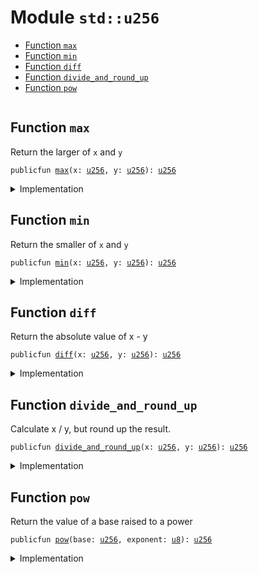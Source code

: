
<a name="std_u256"></a>

# Module `std::u256`



-  [Function `max`](#std_u256_max)
-  [Function `min`](#std_u256_min)
-  [Function `diff`](#std_u256_diff)
-  [Function `divide_and_round_up`](#std_u256_divide_and_round_up)
-  [Function `pow`](#std_u256_pow)


<pre><code></code></pre>



<a name="std_u256_max"></a>

## Function `max`

Return the larger of <code>x</code> and <code>y</code>


<pre><code>publicfun <a href="std/u256.md#std_u256_max">max</a>(x: <a href="std/u256.md#std_u256">u256</a>, y: <a href="std/u256.md#std_u256">u256</a>): <a href="std/u256.md#std_u256">u256</a>
</code></pre>



<details>
<summary>Implementation</summary>


<pre><code><b>public</b> <b>fun</b> <a href="std/u256.md#std_u256_max">max</a>(x: <a href="std/u256.md#std_u256">u256</a>, y: <a href="std/u256.md#std_u256">u256</a>): <a href="std/u256.md#std_u256">u256</a> {
    <a href="std/macros.md#std_macros_num_max">std::macros::num_max</a>!(x, y)
}
</code></pre>



</details>

<a name="std_u256_min"></a>

## Function `min`

Return the smaller of <code>x</code> and <code>y</code>


<pre><code>publicfun <a href="std/u256.md#std_u256_min">min</a>(x: <a href="std/u256.md#std_u256">u256</a>, y: <a href="std/u256.md#std_u256">u256</a>): <a href="std/u256.md#std_u256">u256</a>
</code></pre>



<details>
<summary>Implementation</summary>


<pre><code><b>public</b> <b>fun</b> <a href="std/u256.md#std_u256_min">min</a>(x: <a href="std/u256.md#std_u256">u256</a>, y: <a href="std/u256.md#std_u256">u256</a>): <a href="std/u256.md#std_u256">u256</a> {
    <a href="std/macros.md#std_macros_num_min">std::macros::num_min</a>!(x, y)
}
</code></pre>



</details>

<a name="std_u256_diff"></a>

## Function `diff`

Return the absolute value of x - y


<pre><code>publicfun <a href="std/u256.md#std_u256_diff">diff</a>(x: <a href="std/u256.md#std_u256">u256</a>, y: <a href="std/u256.md#std_u256">u256</a>): <a href="std/u256.md#std_u256">u256</a>
</code></pre>



<details>
<summary>Implementation</summary>


<pre><code><b>public</b> <b>fun</b> <a href="std/u256.md#std_u256_diff">diff</a>(x: <a href="std/u256.md#std_u256">u256</a>, y: <a href="std/u256.md#std_u256">u256</a>): <a href="std/u256.md#std_u256">u256</a> {
    <a href="std/macros.md#std_macros_num_diff">std::macros::num_diff</a>!(x, y)
}
</code></pre>



</details>

<a name="std_u256_divide_and_round_up"></a>

## Function `divide_and_round_up`

Calculate x / y, but round up the result.


<pre><code>publicfun <a href="std/u256.md#std_u256_divide_and_round_up">divide_and_round_up</a>(x: <a href="std/u256.md#std_u256">u256</a>, y: <a href="std/u256.md#std_u256">u256</a>): <a href="std/u256.md#std_u256">u256</a>
</code></pre>



<details>
<summary>Implementation</summary>


<pre><code><b>public</b> <b>fun</b> <a href="std/u256.md#std_u256_divide_and_round_up">divide_and_round_up</a>(x: <a href="std/u256.md#std_u256">u256</a>, y: <a href="std/u256.md#std_u256">u256</a>): <a href="std/u256.md#std_u256">u256</a> {
    <a href="std/macros.md#std_macros_num_divide_and_round_up">std::macros::num_divide_and_round_up</a>!(x, y)
}
</code></pre>



</details>

<a name="std_u256_pow"></a>

## Function `pow`

Return the value of a base raised to a power


<pre><code>publicfun <a href="std/u256.md#std_u256_pow">pow</a>(base: <a href="std/u256.md#std_u256">u256</a>, exponent: <a href="std/u8.md#std_u8">u8</a>): <a href="std/u256.md#std_u256">u256</a>
</code></pre>



<details>
<summary>Implementation</summary>


<pre><code><b>public</b> <b>fun</b> <a href="std/u256.md#std_u256_pow">pow</a>(base: <a href="std/u256.md#std_u256">u256</a>, exponent: <a href="std/u8.md#std_u8">u8</a>): <a href="std/u256.md#std_u256">u256</a> {
    <a href="std/macros.md#std_macros_num_pow">std::macros::num_pow</a>!(base, exponent)
}
</code></pre>



</details>


[//]: # ("File containing references which can be used from documentation")
